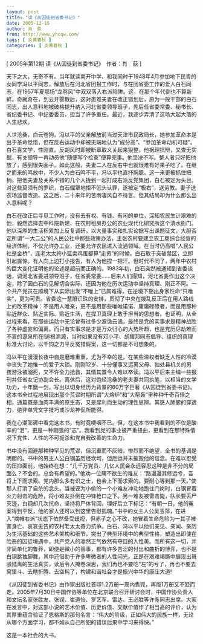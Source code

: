```yaml
---
layout: post
title: "读《从囚徒到省委书记》"
date: 2005-12-15
author: 肖　荻
from: http://www.yhcqw.com/
tags: [ 炎黄春秋 ]
categories: [ 炎黄春秋 ]
---
```



[ 2005年第12期 读《从囚徒到省委书记》　作者：肖　荻 ]


天下之大，无奇不有。当年就读南开中学、和我同时于1948年4月参加地下民青的女同学冯以平同志，解放后在河北省团报工作时，与在团省委工作的爱人白石同志，在1957年夏那场“龙卷风”中双双落入右派陷阱。这，在那个年代倒也不算新鲜。奇就奇在，到云开雾散后，这对患难夫妻在改正错划后，原为一般干部的白石同志，出人意料地被破格提升纳入河北省委领导班子，先后任省委常委、秘书长、省纪委书记、中纪委委员，担当了许多重任。最近，我逐步弄清了这场大起大落的人生悲欢。


人世沧桑，白云苍狗。冯以平的父亲解放前当过天津市民政局长，她参加革命本是出于革命觉悟，但在反右运动中却被无端地认为“成分高”、“参加革命动机可疑”。白石喜文学，性刚直。反胡风时即被断章取义关起来狠整。他据理抗辩，又查无实据，有关领导一再动员他“随便写个检查”便算完事。他坚决不写。整人者只好把他放了，感到很失面子。如此这般，夫妻二人在反右中也就很难有好果子吃了。在继之而来的鸣放中，不少人为白石鸣不平，冯以平也直抒胸臆。这一来更被抓住把柄，把他夫妻及关系不错的几个人拢到一起打成右派反党集团，白石被定为头目。对这些莫须有的罗织，白石倔犟地拒不低头认罪，遂被定“极右”，送劳教。妻子送农场监督改造。这之后，二十来年的苦雨凄风自不待言。但其结局却为什么那么出人意料呢？


白石在改正后寻觅工作时，没有去有权、有钱、有闲的单位，深知农民生计艰难的他，毅然选择去中科院新建、在农村租房办公的农业现代化研究所这个清水衙门。他以深厚的生活积累加上反复调研，以大量事实和扎实论据写出课题征文，大胆否定所谓“一大二公”的人民公社中那些政策办法，主张农村要建立农工商综合经营的经济体制，不仅允许办工业，还要允许农民进入流通领域。在当时仍高唱“人民公社是金桥”，连老太太挎小篮卖鸡蛋都算“走资”的时候，白石敢于突破禁区，立即引起震惊。有人向上边打小报告，有人为他捏一把汗。但时代不同了，两年中农村的巨大变化证明他的论述是超前而正确的。1983年初，白石突然被通知到省委谈话，调河北省委进领导班子，任省委常委……后来人们得知，河北省委作出这个决定，除了因白石的见解切合实际，还因为他在历次运动中坚持真理、刚正不阿。一个共产党员在顺境下从实际出发“不唯上”已属难得，在逆境下豁出身家性命“只唯实”，更为可贵。省委这一慧眼识珠的安排，贯彻了中央在拨乱反正后在用人路线上的改革精神：不是用人唯亲，更不是用那些唯唯诺诺、庸庸碌碌者，而是用那种贴近群众、贴近实际、贴近生活，在捍卫真理上敢于担当的思想者。也证明，从全过程来看，在那些运动中无论曾有过多少波诡云谲，最终是党的实事求是精神战胜了各种虚妄和偏离。而只有实事求是才是万众归心的大势所趋，也是党历尽劫难而不衰的源泉所在!追根溯源，当时如果没有邓小平、胡耀邦同志倡导、组织的真理标准大讨论，以千钧之力平反冤错假案，这一切都是不可想象的。


冯以平在漫漫长夜中自是磨难重重，尤为不幸的是，在某些滥权者缺乏人性的冷漠中丧失了她惟一的爱子大锁。刚刚12岁、十分懂事又远离父母、独处县机关的男孩游泳被溺死，又不许全力抢救，其情其景令人难以卒读。冯以平后来主编一些报刊并任省女记协副会长。离休后，这对饱经沧桑的老夫妻共同执笔，以相当的文学功力，十年磨一剑，写出以切身经历为背景的60万字巨著《从囚徒到省委书记》。这本书全过程地展现出那个荒谬时期所谓“大熔炉”和“大帮轰”里种种千奇百怪之相，通篇既是血肉丰满的原生态，又是犀利而生动的理性思辨。其感人肺腑的穿透力，绝非单凭文字技巧或沙龙神侃所能得。


我在心潮澎湃中看完这本书，有时竟哽咽不已。但，在这本书中我看到的不仅是酸辛的“泪”，更是一种刚强的“志”。我看到党的事业被严重扭曲，更看到在那特殊情况下党性、人性的不可扼杀和党自我改善的生命力。


书中没有回避那种种罕见的荒谬，但沉重而不灰暗，惨烈而不绝望，全书的基调是明朗的。书中的男主人公白钢虽历经坎坷，但厄运并未摧毁他的信念。在难以忍受的压抑面前，他始终在想：“几千万党员、几亿人民会永远容忍这种是非不分的局面么？不会的。总会有希望的。”他劝一位痛不欲生的难友：“路漫漫其修远兮，吾将上下而求索。党内那么多有识之士，也会上下而求索的。要耐心等到那一天。”使那人打消了自杀的念头。当被诬为小偷的一个小难友冲动地跑往门岗时，白钢冒着火力射击的危险，将小难友扑倒在冲锋枪口之下。另一难友被雷击毙，队长要丢尸灭迹，白钢却几次抗命，坚持将尸体背回，埋好后立下标记：“有朝一日，他的冤案得到平反，他的家人还可以到这里告慰孤魂。”书中的女主人公吴玉萍，在进入“摘帽右派”状态下依然备受歧视，但赤子之心不改，她冒着生命危险为一其子被害身亡、哀哀无告的农村老太太奋力抗争。白石、冯以平以他们亲见、亲闻、亲历为生活基础的这些艺术架构和细节，突出了典型环境中的典型性格，塑造出即使在险恶的囚徒境遇中，共产党人的凛然正气依然有夺目的人性美。而所有这一切，并非简单化的鲁莽，即便是微小的善事，都有许多苦涩的付出和曲折的博弈，也不是白钢跳独脚舞，其中还借助于许多卑微者的人性闪光。正是在艰难竭蹶中展现出斑驳陆离的生活真实，读后令人掩卷深思，我们再也不要吃“左”的亏了，再也不要去窝里斗、去瞎折腾、去空耗了，构建和谐社会才是振兴中华的康庄大道!


《从囚徒到省委书记》由作家出版社首印1.2万册一周内售完，再版1万册又不胫而走。2005年7月30日中国作协等单位在北京联合召开研讨会时，中国作协负责人和文坛名家张胜友、张锲、崔道怡、罗艺军、雷达、王必胜等许多同志出席。大家在发言中，对这部小说的艺术价值、历史价值、文献价值作了相当高的评价，认为其厚重蕴含验证了恩格斯的那句名言：“伟大的阶级，正如伟大的民族一样，无论从哪个方面学习，都不如从自己所犯的错误后果中学习来得快。”

这是一本社会的大书。


